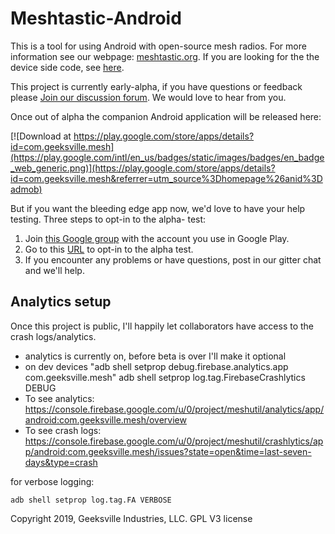 # Meshtastic-Android

This is a tool for using Android with open-source mesh radios.  For more information see our webpage: [meshtastic.org](https://www.meshtastic.org).  If you are looking for the the device side code, see [here](https://github.com/meshtastic/Meshtastic-esp32).

This project is currently early-alpha, if you have questions or feedback please [Join our discussion forum](https://meshtastic.discourse.group/).  We would love to hear from you.

Once out of alpha the companion Android application will be released here:

[![Download at https://play.google.com/store/apps/details?id=com.geeksville.mesh](https://play.google.com/intl/en_us/badges/static/images/badges/en_badge_web_generic.png)](https://play.google.com/store/apps/details?id=com.geeksville.mesh&referrer=utm_source%3Dhomepage%26anid%3Dadmob)

But if you want the bleeding edge app now, we'd love to have your help testing.  Three steps to opt-in to the alpha- test:

1. Join [this Google group](https://groups.google.com/forum/#!forum/meshtastic-alpha-testers) with the account you use in Google Play.
2. Go to this [URL](https://play.google.com/apps/testing/com.geeksville.mesh) to opt-in to the alpha test.
3. If you encounter any problems or have questions, post in our gitter chat and we'll help.

## Analytics setup

Once this project is public, I'll happily let collaborators have access to the crash logs/analytics.

* analytics is currently on, before beta is over I'll make it optional
* on dev devices "adb shell setprop debug.firebase.analytics.app com.geeksville.mesh"
adb shell setprop log.tag.FirebaseCrashlytics DEBUG
* To see analytics: https://console.firebase.google.com/u/0/project/meshutil/analytics/app/android:com.geeksville.mesh/overview
* To see crash logs: https://console.firebase.google.com/u/0/project/meshutil/crashlytics/app/android:com.geeksville.mesh/issues?state=open&time=last-seven-days&type=crash

for verbose logging:
```aidl
adb shell setprop log.tag.FA VERBOSE
```

Copyright 2019, Geeksville Industries, LLC. GPL V3 license


